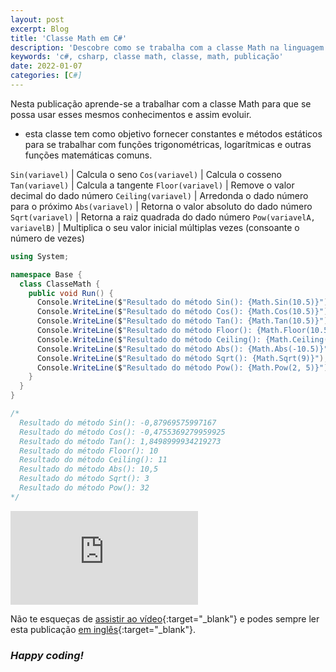 ```yaml
---
layout: post
excerpt: Blog
title: 'Classe Math em C#'
description: 'Descobre como se trabalha com a classe Math na linguagem de programação C#. Obtém respostas às tuas dúvidas com a teoria e os exemplos apresentados.'
keywords: 'c#, csharp, classe math, classe, math, publicação'
date: 2022-01-07
categories: [C#]
---
```


Nesta publicação aprende-se a trabalhar com a classe Math para que se possa usar esses mesmos conhecimentos e assim evoluir.

- esta classe tem como objetivo fornecer constantes e métodos estáticos para se trabalhar com funções trigonométricas, logarítmicas e outras funções matemáticas comuns.

`Sin(variavel)` | Calcula o seno
`Cos(variavel)` | Calcula o cosseno
`Tan(variavel)` | Calcula a tangente
`Floor(variavel)` | Remove o valor decimal do dado número
`Ceiling(variavel)` | Arredonda o dado número para o próximo
`Abs(variavel)` | Retorna o valor absoluto do dado número
`Sqrt(variavel)` | Retorna a raiz quadrada do dado número
`Pow(variavelA, variavelB)` | Multiplica o seu valor inicial múltiplas vezes (consoante o número de vezes)

```csharp
using System;

namespace Base {
  class ClasseMath {
    public void Run() {
      Console.WriteLine($"Resultado do método Sin(): {Math.Sin(10.5)}");
      Console.WriteLine($"Resultado do método Cos(): {Math.Cos(10.5)}");
      Console.WriteLine($"Resultado do método Tan(): {Math.Tan(10.5)}");
      Console.WriteLine($"Resultado do método Floor(): {Math.Floor(10.5)}");
      Console.WriteLine($"Resultado do método Ceiling(): {Math.Ceiling(10.5)}");
      Console.WriteLine($"Resultado do método Abs(): {Math.Abs(-10.5)}");
      Console.WriteLine($"Resultado do método Sqrt(): {Math.Sqrt(9)}");
      Console.WriteLine($"Resultado do método Pow(): {Math.Pow(2, 5)}");
    }
  }
}

/*
  Resultado do método Sin(): -0,87969575997167
  Resultado do método Cos(): -0,4755369279959925
  Resultado do método Tan(): 1,8498999934219273
  Resultado do método Floor(): 10
  Resultado do método Ceiling(): 11
  Resultado do método Abs(): 10,5
  Resultado do método Sqrt(): 3
  Resultado do método Pow(): 32
*/
```

<div class="video-container">
  <iframe src="https://www.youtube.com/embed/ZCr9-qfctoU" frameborder="0" allowfullscreen></iframe>
</div>

Não te esqueças de [assistir ao vídeo](https://youtu.be/ZCr9-qfctoU){:target="\_blank"} e podes sempre ler esta publicação [em inglês](https://nelsonsilvadev.com/blog/20220107/math-class-in-csharp/){:target="\_blank"}.

### _Happy coding!_
